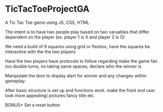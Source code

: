 # TicTacToeProjectGA
A Tic Tac Toe game using JS, CSS, HTML

The intent is to have two people play based on two varuables that differ dependent on the player (ex. player 1 is X and player 2 is O)

We need a build of 9 squares using grid or flexbox,
have the squares be interactive with the the two players

Have the two players have protocols to follow regarding make the game fair. (no double turns, no taking same spaces, declare who the winner is

Manipulate the dom to display alert for winner and any changes within gameplay.

After basic structure is set up and functions work. make the front end user look more appealing( pictures fancy title etc.

BONUS*
Set a reset button
